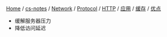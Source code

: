 [Home](https://mengxianbin.github.io) /
[cs-notes](https://mengxianbin.github.io/cs-notes/site) /
[Network](https://mengxianbin.github.io/cs-notes/site/Network) /
[Protocol](https://mengxianbin.github.io/cs-notes/site/Network/Protocol) /
[HTTP](https://mengxianbin.github.io/cs-notes/site/Network/Protocol/HTTP) /
[应用](https://mengxianbin.github.io/cs-notes/site/Network/Protocol/HTTP/%E5%BA%94%E7%94%A8) /
[缓存](https://mengxianbin.github.io/cs-notes/site/Network/Protocol/HTTP/%E5%BA%94%E7%94%A8/%E7%BC%93%E5%AD%98) /
[优点](https://mengxianbin.github.io/cs-notes/site/Network/Protocol/HTTP/%E5%BA%94%E7%94%A8/%E7%BC%93%E5%AD%98/%E4%BC%98%E7%82%B9)

* 缓解服务器压力
* 降低访问延迟
